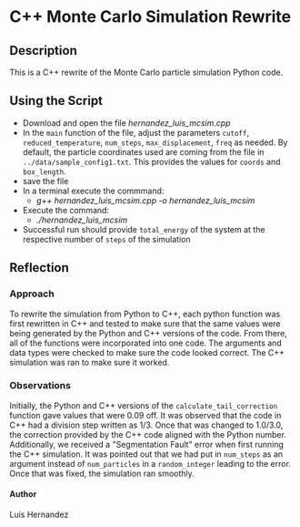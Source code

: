 # C++ Monte Carlo Simulation Rewrite
## Description
This is a C++ rewrite of the Monte Carlo particle simulation Python code.

## Using the Script
* Download and open the file *hernandez_luis_mcsim.cpp*
* In the `main` function of the file, adjust the parameters `cutoff`, `reduced_temperature`, `num_steps`, `max_displacement`, `freq` as needed. By default, the particle coordinates used are coming from the file in `../data/sample_config1.txt`. This provides the values for `coords` and `box_length`.
* save the file
* In a terminal execute the commmand: 
    * *g++ hernandez_luis_mcsim.cpp -o hernandez_luis_mcsim*
* Execute the command: 
    * *./hernandez_luis_mcsim*
* Successful run should provide `total_energy` of the system at the respective number of `steps` of the simulation

## Reflection

### Approach
To rewrite the simulation from Python to C++, each python function was first rewritten in C++ and tested to make sure that the same values were being generated by the Python and C++ versions of the code. From there, all of the functions were incorporated into one code. The arguments and data types were checked to make sure the code looked correct. The C++ simulation was ran to make sure it worked.

### Observations
Initially, the Python and C++ versions of the `calculate_tail_correction` function gave values that were 0.09 off. It was observed that the code in C++ had a division step written as 1/3. Once that was changed to 1.0/3.0, the correction provided by the C++ code aligned with the Python number. Additionally, we received a "Segmentation Fault" error when first running the C++ simulation. It was pointed out that we had put in `num_steps` as an argument instead of `num_particles` in a `random_integer` leading to the error. Once that was fixed, the simulation ran smoothly.

#### Author
Luis Hernandez